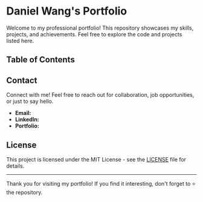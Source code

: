 # Daniel Wang's Portfolio

Welcome to my professional portfolio! This repository showcases my skills, projects, and achievements. Feel free to explore the code and projects listed here.


## Table of Contents


## Contact

Connect with me! Feel free to reach out for collaboration, job opportunities, or just to say hello.

- **Email:** 
- **LinkedIn:** 
- **Portfolio:** 

## License

This project is licensed under the MIT License - see the [LICENSE](LICENSE) file for details.

---

Thank you for visiting my portfolio! If you find it interesting, don't forget to ⭐️ the repository.
